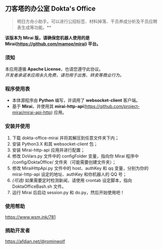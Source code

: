 ## 刀客塔的办公室 Dokta's Office
> 明日方舟小助手。可以进行公招标签、材料掉落、干员养成分析及干员应聘表生成等功能。**

**该版本为 Mirai 版，请确保您机器人使用的是 Mirai(https://github.com/mamoe/mirai) 平台。**  

### 须知
本应用遵循 **Apache License**，也请您遵守此协议。  
*开发者承诺本应用永久免费，请勿用于出售、转卖等商业行为。*

### 程序使用表
 - 本体源程序由 **Python** 编写，并调用了 **websocket-client** 客户端。
 - 基于 **Mirai**，并使用其 **mirai-http-api**(https://github.com/project-mirai/mirai-api-http) 应用。
 
### 安装并使用
 1. 下载 dokta-office-mirai 并将其解压到任意文件夹下内；
 2. 安装 Python3.X 和其 websocket-client 包；
 3. 安装 Mirai-http-api 应用并进行配置；
 4. 修改 DoVars.py 文件中的 configFolder 变量，指向你 Mirai 程序中 /config/DoktaOffice/ 文件夹（可能需要创建文件夹）；
 5. 修改 MiraiHttpApi.py 文件中的 host、authKey 和 qq 变量，分别为你的 mirai-http-api 设定的地址、authKey 和你机器人的 QQ 号；
 6. *(可选)* 如果需要定时检测新闻，请使用 crontab 设定脚本，指向 DoktaOfficeBash.sh 文件。
 7. 运行 Mirai 后启动 session.py 和 do.py，然后开始使用吧！

### 使用帮助
https://www.wsm.ink/781

### 捐助开发者
https://afdian.net/@rominwolf
